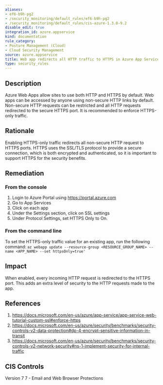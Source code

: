 ```yaml
---
aliases:
- ef6-b9h-pg2
- /security_monitoring/default_rules/ef6-b9h-pg2
- /security_monitoring/default_rules/cis-azure-1.3.0-9.2
disable_edit: true
integration_id: azure.appservice
kind: documentation
rule_category:
- Posture Management (Cloud)
- Cloud Security Management
source: azure.appservice
title: Web app redirects all HTTP traffic to HTTPS in Azure App Service
type: security_rules
---
```


## Description

Azure Web Apps allow sites to use both HTTP and HTTPS by default. Web apps can be accessed by anyone using non-secure HTTP links by default. Non-secure HTTP requests can be restricted and all HTTP requests redirected to the secure HTTPS port. It is recommended to enforce HTTPS-only traffic.

## Rationale

Enabling HTTPS-only traffic redirects all non-secure HTTP request to HTTPS ports. HTTPS uses the SSL/TLS protocol to provide a secure connection, which is both encrypted and authenticated, so it is important to support HTTPS for the security benefits.

## Remediation

### From the console

1. Login to Azure Portal using https://portal.azure.com
2. Go to App Services
3. Click on each app
4. Under the Settings section, click on SSL settings
5. Under Protocol Settings, set HTTPS Only to On.

### From the command line

To set the HTTPS-only traffic value for an existing app, run the following command: `az webapp update --resource-group <RESOURCE_GROUP_NAME> --name <APP_NAME> --set httpsOnly=true'`

## Impact

When enabled, every incoming HTTP request is redirected to the HTTPS port. This adds an extra level of security to the HTTP requests made to the app.

## References

1. https://docs.microsoft.com/en-us/azure/app-service/app-service-web-tutorial-custom-ssl#enforce-https
2. https://docs.microsoft.com/en-us/azure/security/benchmarks/security-controls-v2-data-protection#dp-4-encrypt-sensitive-information-in-transit
3. https://docs.microsoft.com/en-us/azure/security/benchmarks/security-controls-v2-network-security#ns-1-implement-security-for-internal-traffic

## CIS Controls

Version 7 7 - Email and Web Browser Protections
